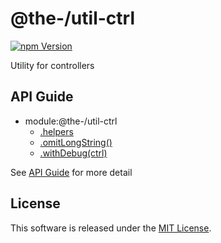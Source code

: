 @the-/util-ctrl
==========

<!---
This file is generated by @the-/templates. Do not update manually.
--->

<!-- Badge Start -->
<a name="badges"></a>

[![npm Version][bd_npm_shield_url]][bd_npm_url]

[bd_repo_url]: https://github.com/the-labo/the
[bd_npm_url]: http://www.npmjs.org/package/@the-/util-ctrl
[bd_npm_shield_url]: http://img.shields.io/npm/v/@the-/util-ctrl.svg?style=flat

<!-- Badge End -->


<!-- Description Start -->
<a name="description"></a>

Utility for controllers

<!-- Description End -->


<!-- Overview Start -->
<a name="overview"></a>



<!-- Overview End -->


<!-- Sections Start -->
<a name="sections"></a>


<!-- Sections Start -->

<a name="api"></a>

## API Guide


- module:@the-/util-ctrl
  - [.helpers](./doc/api/api.md#module_@the-/util-ctrl.helpers)
  - [.omitLongString()](./doc/api/api.md#module_@the-/util-ctrl.omitLongString)
  - [.withDebug(ctrl)](./doc/api/api.md#module_@the-/util-ctrl.withDebug)

See [API Guide](./doc/api/api.md) for more detail


<!-- LICENSE Start -->
<a name="license"></a>

License
-------
This software is released under the [MIT License](https://github.com/the-labo/the/blob/master/LICENSE).

<!-- LICENSE End -->



